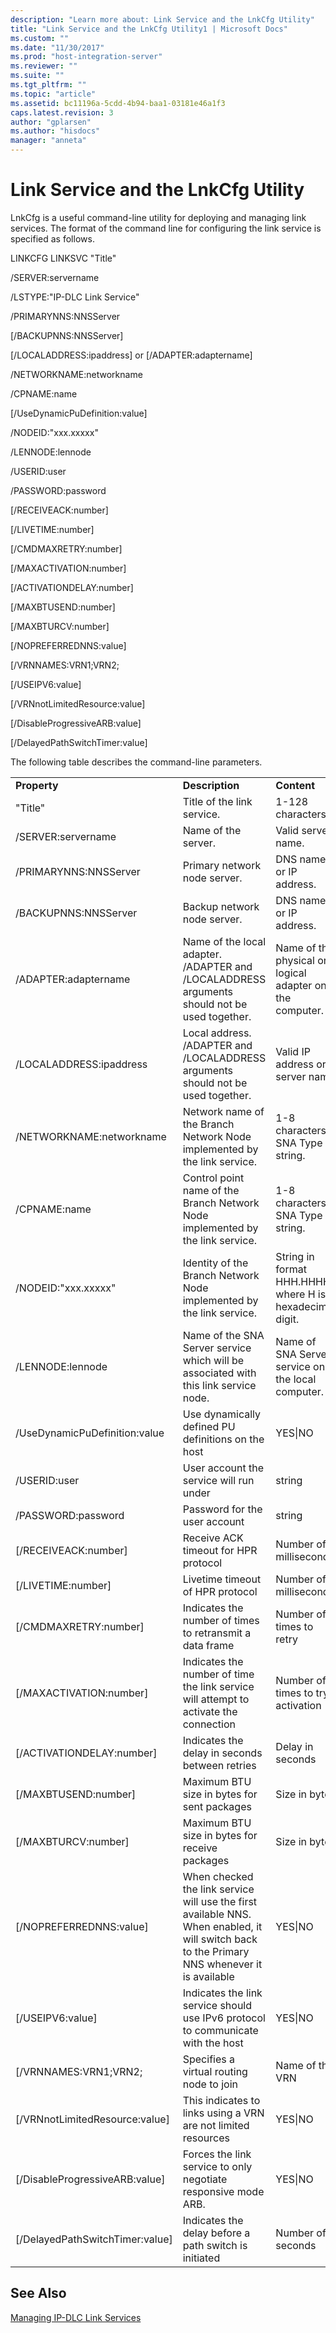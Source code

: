 ```yaml
---
description: "Learn more about: Link Service and the LnkCfg Utility"
title: "Link Service and the LnkCfg Utility1 | Microsoft Docs"
ms.custom: ""
ms.date: "11/30/2017"
ms.prod: "host-integration-server"
ms.reviewer: ""
ms.suite: ""
ms.tgt_pltfrm: ""
ms.topic: "article"
ms.assetid: bc11196a-5cdd-4b94-baa1-03181e46a1f3
caps.latest.revision: 3
author: "gplarsen"
ms.author: "hisdocs"
manager: "anneta"
---
```

# Link Service and the LnkCfg Utility
LnkCfg is a useful command-line utility for deploying and managing link services. The format of the command line for configuring the link service is specified as follows.  
  
 LINKCFG LINKSVC "Title"  
  
 /SERVER:servername  
  
 /LSTYPE:"IP-DLC Link Service"  
  
 /PRIMARYNNS:NNSServer  
  
 [/BACKUPNNS:NNSServer]  
  
 [/LOCALADDRESS:ipaddress] or [/ADAPTER:adaptername]  
  
 /NETWORKNAME:networkname  
  
 /CPNAME:name  
  
 [/UseDynamicPuDefinition:value]  
  
 /NODEID:"xxx.xxxxx"  
  
 /LENNODE:lennode  
  
 /USERID:user  
  
 /PASSWORD:password  
  
 [/RECEIVEACK:number]  
  
 [/LIVETIME:number]  
  
 [/CMDMAXRETRY:number]  
  
 [/MAXACTIVATION:number]  
  
 [/ACTIVATIONDELAY:number]  
  
 [/MAXBTUSEND:number]  
  
 [/MAXBTURCV:number]  
  
 [/NOPREFERREDNNS:value]  
  
 [/VRNNAMES:VRN1;VRN2;  
  
 [/USEIPV6:value]  
  
 [/VRNnotLimitedResource:value]  
  
 [/DisableProgressiveARB:value]  
  
 [/DelayedPathSwitchTimer:value]  
  
 The following table describes the command-line parameters.  
  
||||  
|-|-|-|  
|**Property**|**Description**|**Content**|  
|"Title"|Title of the link service.|1-128 characters.|  
|/SERVER:servername|Name of the server.|Valid server name.|  
|/PRIMARYNNS:NNSServer|Primary network node server.|DNS name or IP address.|  
|/BACKUPNNS:NNSServer|Backup network node server.|DNS name or IP address.|  
|/ADAPTER:adaptername|Name of the local adapter. /ADAPTER and /LOCALADDRESS arguments should not be used together.|Name of the physical or logical adapter on the computer.|  
|/LOCALADDRESS:ipaddress|Local address. /ADAPTER and /LOCALADDRESS arguments should not be used together.|Valid IP address or server name.|  
|/NETWORKNAME:networkname|Network name of the Branch Network Node implemented by the link service.|1-8 characters SNA Type A string.|  
|/CPNAME:name|Control point name of the Branch Network Node implemented by the link service.|1-8 characters SNA Type A string.|  
|/NODEID:"xxx.xxxxx"|Identity of the Branch Network Node implemented by the link service.|String in format HHH.HHHHH where H is a hexadecimal digit.|  
|/LENNODE:lennode|Name of the SNA Server service which will be associated with this link service node.|Name of SNA Server service on the local computer.|  
|/UseDynamicPuDefinition:value|Use dynamically defined PU definitions on the host|YES&#124;NO|  
|/USERID:user|User account the service will run under|string|  
|/PASSWORD:password|Password for the user account|string|  
|[/RECEIVEACK:number]|Receive ACK timeout for HPR protocol|Number of milliseconds|  
|[/LIVETIME:number]|Livetime timeout of HPR protocol|Number of milliseconds|  
|[/CMDMAXRETRY:number]|Indicates the number of times to retransmit a data frame|Number of times to retry|  
|[/MAXACTIVATION:number]|Indicates the number of time the link service will attempt to activate the connection|Number of times to try activation|  
|[/ACTIVATIONDELAY:number]|Indicates the delay in seconds between retries|Delay in seconds|  
|[/MAXBTUSEND:number]|Maximum BTU size in bytes for sent packages|Size in bytes|  
|[/MAXBTURCV:number]|Maximum BTU size in bytes for receive packages|Size in bytes|  
|[/NOPREFERREDNNS:value]|When checked the link service will use the first available NNS.  When enabled, it will switch back to the Primary NNS whenever it is available|YES&#124;NO|  
|[/USEIPV6:value]|Indicates the link service should use IPv6 protocol to communicate with the host|YES&#124;NO|  
|[/VRNNAMES:VRN1;VRN2;|Specifies a virtual routing node to join|Name of the VRN|  
|[/VRNnotLimitedResource:value]|This indicates to links using a VRN are not limited resources|YES&#124;NO|  
|[/DisableProgressiveARB:value]|Forces the link service to only negotiate responsive mode ARB.|YES&#124;NO|  
|[/DelayedPathSwitchTimer:value]|Indicates the delay before a path switch is initiated|Number of seconds|  
  
## See Also  
 [Managing IP-DLC Link Services](../core/managing-ip-dlc-link-services2.md)
